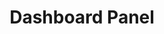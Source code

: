 ---
title: "Dashboard Panel"
description : "A responsive dashboard made with HTML, CSS and Javascript."
link : "https://spiropoulos94.github.io/nm-dashboard/"
status : "finished"
---